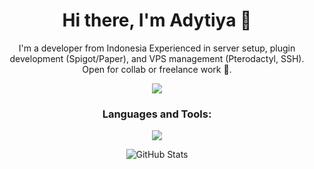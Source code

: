 <h1 align="center">Hi there, I'm Adytiya 👋</h1>

<p align="center">
  I'm a developer from Indonesia Experienced in server setup, plugin development (Spigot/Paper), and VPS management (Pterodactyl, SSH).
  Open for collab or freelance work 💼.
</p>

<p align="center">
<img src="https://i.pinimg.com/originals/48/01/bc/4801bc9432e17d50141c691e6b2d7d07.gif"/>
</p>

<h3 align="center">Languages and Tools:</h3>

<p align="center">
  <a href="https://skillicons.dev">
    <img src="https://skillicons.dev/icons?i=java,php,py,cpp,js,react,docker,linux,windows,gcp,mysql,git,github,bash,cloudflare,vscode,idea,clion" />
  </a>
</p>

<p align="center">
  <img src="https://github-readme-stats.vercel.app/api?username=AzmiiD&show_icons=true&theme=radical" alt="GitHub Stats" />
</p>
